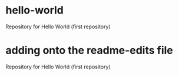 # hello-world
Repository for Hello World (first repository)

# adding onto the readme-edits file
Repository for Hello World (first repository)
